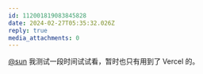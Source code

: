 ```yaml
---
id: 112001819083845828
date: 2024-02-27T05:35:32.026Z
reply: true
media_attachments: 0
---
```


[@sun](https://jiong.us/@sun) 我测试一段时间试试看，暂时也只有用到了 Vercel 的。

